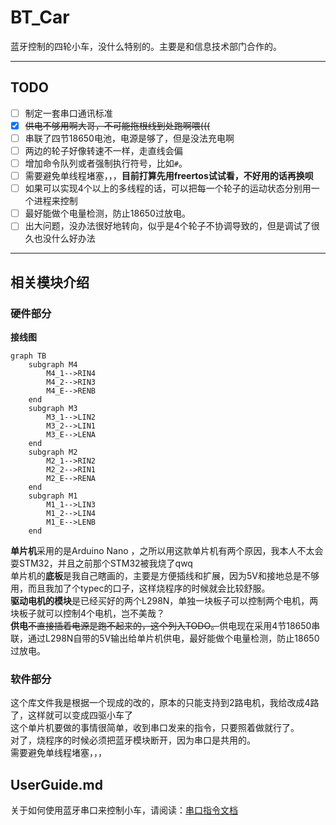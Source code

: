 # BT_Car

蓝牙控制的四轮小车，没什么特别的。主要是和信息技术部门合作的。

***

## TODO
+ [ ] 制定一套串口通讯标准
+ [x] ~~供电不够用啊大哥，不可能拖根线到处跑啊喂(((~~
+ [ ] 串联了四节18650电池，电源是够了，但是没法充电啊
+ [ ] 两边的轮子好像转速不一样，走直线会偏
+ [ ] 增加命令队列或者强制执行符号，比如`#`。
+ [ ] 需要避免单线程堵塞，，，**目前打算先用freertos试试看，不好用的话再换呗**
+ [ ] 如果可以实现4个以上的多线程的话，可以把每一个轮子的运动状态分别用一个进程来控制
+ [ ] 最好能做个电量检测，防止18650过放电。
+ [ ] 出大问题，没办法很好地转向，似乎是4个轮子不协调导致的，但是调试了很久也没什么好办法

***

## 相关模块介绍

### 硬件部分

**接线图**

```mermaid
graph TB
    subgraph M4
        M4_1-->RIN4
        M4_2-->RIN3
        M4_E-->RENB
    end
    subgraph M3
        M3_1-->LIN2
        M3_2-->LIN1
        M3_E-->LENA
    end
    subgraph M2
        M2_1-->RIN2
        M2_2-->RIN1
        M2_E-->RENA
    end
    subgraph M1
        M1_1-->LIN3
        M1_2-->LIN4
        M1_E-->LENB
    end
```

**单片机**采用的是Arduino Nano ，之所以用这款单片机有两个原因，我本人不太会耍STM32，并且之前那个STM32被我烧了qwq  
单片机的**底板**是我自己瞎画的，主要是方便插线和扩展，因为5V和接地总是不够用，而且我加了个typec的口子，这样烧程序的时候就会比较舒服。  
**驱动电机的模块**是已经买好的两个L298N，单独一块板子可以控制两个电机，两块板子就可以控制4个电机，岂不美哉？  
**供电**~~不直接插着电源是跑不起来的，这个列入TODO。~~供电现在采用4节18650串联，通过L298N自带的5V输出给单片机供电，最好能做个电量检测，防止18650过放电。  

### 软件部分

这个库文件我是根据一个现成的改的，原本的只能支持到2路电机，我给改成4路了，这样就可以变成四驱小车了  
这个单片机要做的事情很简单，收到串口发来的指令，只要照着做就行了。  
对了，烧程序的时候必须把蓝牙模块断开，因为串口是共用的。  
需要避免单线程堵塞，，，  

## UserGuide.md

关于如何使用蓝牙串口来控制小车，请阅读：[串口指令文档](https://gitlab.dustella.net/discodyer/bt_car/-/blob/master/UserGuide.md)